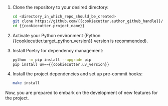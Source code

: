 1. Clone the repository to your desired directory:

    ```bash
    cd <directory_in_which_repo_should_be_created>
    git clone https://github.com/{{cookiecutter.author_github_handle}}/{{cookiecutter.project_name}}.git
    cd {{cookiecutter.project_name}}
    ```

2. Activate your Python environment (Python {{cookiecutter.target_python_version}} version is recommended).

3. Install Poetry for dependency management:

    ```bash
    python -m pip install --upgrade pip
    pip install uv=={{cookiecutter.uv_version}}
    ```

4. Install the project dependencies and set up pre-commit hooks:

    ```bash
    make install
    ```

Now, you are prepared to embark on the development of new features for the project.
